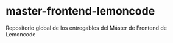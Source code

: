 # master-frontend-lemoncode
Repositorio global de los entregables del Máster de Frontend de Lemoncode
